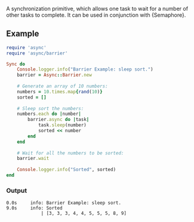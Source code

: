A synchronization primitive, which allows one task to wait for a number of other tasks to complete. It can be used in conjunction with {Semaphore}.

## Example

~~~ ruby
require 'async'
require 'async/barrier'

Sync do
	Console.logger.info("Barrier Example: sleep sort.")
	barrier = Async::Barrier.new
	
	# Generate an array of 10 numbers:
	numbers = 10.times.map{rand(10)}
	sorted = []
	
	# Sleep sort the numbers:
	numbers.each do |number|
		barrier.async do |task|
			task.sleep(number)
			sorted << number
		end
	end
	
	# Wait for all the numbers to be sorted:
	barrier.wait
	
	Console.logger.info("Sorted", sorted)
end
~~~

### Output

~~~
0.0s     info: Barrier Example: sleep sort.
9.0s     info: Sorted
             | [3, 3, 3, 4, 4, 5, 5, 5, 8, 9]
~~~
